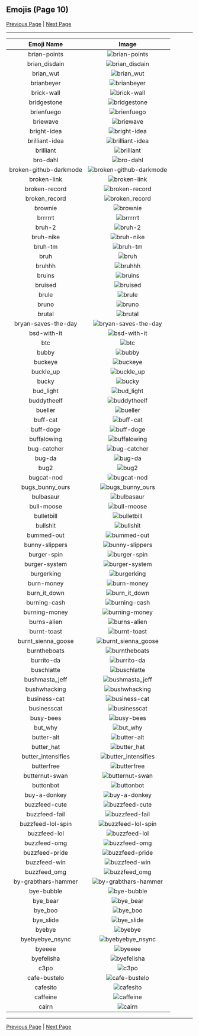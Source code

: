 
## Emojis (Page 10)

[Previous Page](/docs/rc/page-b-0009.md)
  | [Next Page](/docs/rc/page-c-0011.md)

<hr />

|Emoji Name|Image|
| :-: | :-: |
|brian-points| ![brian-points](/emojis/rc/brian-points.png)|
|brian_disdain| ![brian_disdain](/emojis/rc/brian_disdain.png)|
|brian_wut| ![brian_wut](/emojis/rc/brian_wut.png)|
|brianbeyer| ![brianbeyer](/emojis/rc/brianbeyer.png)|
|brick-wall| ![brick-wall](/emojis/rc/brick-wall.png)|
|bridgestone| ![bridgestone](/emojis/rc/bridgestone.png)|
|brienfuego| ![brienfuego](/emojis/rc/brienfuego.png)|
|briewave| ![briewave](/emojis/rc/briewave.png)|
|bright-idea| ![bright-idea](/emojis/rc/bright-idea.png)|
|brilliant-idea| ![brilliant-idea](/emojis/rc/brilliant-idea.png)|
|brilliant| ![brilliant](/emojis/rc/brilliant.jpg)|
|bro-dahl| ![bro-dahl](/emojis/rc/bro-dahl.png)|
|broken-github-darkmode| ![broken-github-darkmode](/emojis/rc/broken-github-darkmode.png)|
|broken-link| ![broken-link](/emojis/rc/broken-link.png)|
|broken-record| ![broken-record](/emojis/rc/broken-record.jpg)|
|broken_record| ![broken_record](/emojis/rc/broken_record.png)|
|brownie| ![brownie](/emojis/rc/brownie.jpg)|
|brrrrrt| ![brrrrrt](/emojis/rc/brrrrrt.png)|
|bruh-2| ![bruh-2](/emojis/rc/bruh-2.jpg)|
|bruh-nike| ![bruh-nike](/emojis/rc/bruh-nike.png)|
|bruh-tm| ![bruh-tm](/emojis/rc/bruh-tm.jpg)|
|bruh| ![bruh](/emojis/rc/bruh.png)|
|bruhhh| ![bruhhh](/emojis/rc/bruhhh.png)|
|bruins| ![bruins](/emojis/rc/bruins.png)|
|bruised| ![bruised](/emojis/rc/bruised.gif)|
|brule| ![brule](/emojis/rc/brule.png)|
|bruno| ![bruno](/emojis/rc/bruno.jpg)|
|brutal| ![brutal](/emojis/rc/brutal.jpg)|
|bryan-saves-the-day| ![bryan-saves-the-day](/emojis/rc/bryan-saves-the-day.gif)|
|bsd-with-it| ![bsd-with-it](/emojis/rc/bsd-with-it.gif)|
|btc| ![btc](/emojis/rc/btc.gif)|
|bubby| ![bubby](/emojis/rc/bubby.jpg)|
|buckeye| ![buckeye](/emojis/rc/buckeye.jpg)|
|buckle_up| ![buckle_up](/emojis/rc/buckle_up.png)|
|bucky| ![bucky](/emojis/rc/bucky.png)|
|bud_light| ![bud_light](/emojis/rc/bud_light.png)|
|buddytheelf| ![buddytheelf](/emojis/rc/buddytheelf.gif)|
|bueller| ![bueller](/emojis/rc/bueller.jpg)|
|buff-cat| ![buff-cat](/emojis/rc/buff-cat.jpg)|
|buff-doge| ![buff-doge](/emojis/rc/buff-doge.png)|
|buffalowing| ![buffalowing](/emojis/rc/buffalowing.png)|
|bug-catcher| ![bug-catcher](/emojis/rc/bug-catcher.png)|
|bug-da| ![bug-da](/emojis/rc/bug-da.png)|
|bug2| ![bug2](/emojis/rc/bug2.png)|
|bugcat-nod| ![bugcat-nod](/emojis/rc/bugcat-nod.gif)|
|bugs_bunny_ours| ![bugs_bunny_ours](/emojis/rc/bugs_bunny_ours.jpg)|
|bulbasaur| ![bulbasaur](/emojis/rc/bulbasaur.png)|
|bull-moose| ![bull-moose](/emojis/rc/bull-moose.png)|
|bulletbill| ![bulletbill](/emojis/rc/bulletbill.png)|
|bullshit| ![bullshit](/emojis/rc/bullshit.png)|
|bummed-out| ![bummed-out](/emojis/rc/bummed-out.png)|
|bunny-slippers| ![bunny-slippers](/emojis/rc/bunny-slippers.png)|
|burger-spin| ![burger-spin](/emojis/rc/burger-spin.gif)|
|burger-system| ![burger-system](/emojis/rc/burger-system.png)|
|burgerking| ![burgerking](/emojis/rc/burgerking.png)|
|burn-money| ![burn-money](/emojis/rc/burn-money.gif)|
|burn_it_down| ![burn_it_down](/emojis/rc/burn_it_down.png)|
|burning-cash| ![burning-cash](/emojis/rc/burning-cash.gif)|
|burning-money| ![burning-money](/emojis/rc/burning-money.gif)|
|burns-alien| ![burns-alien](/emojis/rc/burns-alien.png)|
|burnt-toast| ![burnt-toast](/emojis/rc/burnt-toast.png)|
|burnt_sienna_goose| ![burnt_sienna_goose](/emojis/rc/burnt_sienna_goose.jpg)|
|burntheboats| ![burntheboats](/emojis/rc/burntheboats.jpg)|
|burrito-da| ![burrito-da](/emojis/rc/burrito-da.png)|
|buschlatte| ![buschlatte](/emojis/rc/buschlatte.png)|
|bushmasta_jeff| ![bushmasta_jeff](/emojis/rc/bushmasta_jeff.png)|
|bushwhacking| ![bushwhacking](/emojis/rc/bushwhacking.png)|
|business-cat| ![business-cat](/emojis/rc/business-cat.png)|
|businesscat| ![businesscat](/emojis/rc/businesscat.jpg)|
|busy-bees| ![busy-bees](/emojis/rc/busy-bees.png)|
|but_why| ![but_why](/emojis/rc/but_why.gif)|
|butter-alt| ![butter-alt](/emojis/rc/butter-alt.png)|
|butter_hat| ![butter_hat](/emojis/rc/butter_hat.png)|
|butter_intensifies| ![butter_intensifies](/emojis/rc/butter_intensifies.gif)|
|butterfree| ![butterfree](/emojis/rc/butterfree.gif)|
|butternut-swan| ![butternut-swan](/emojis/rc/butternut-swan.png)|
|buttonbot| ![buttonbot](/emojis/rc/buttonbot.png)|
|buy-a-donkey| ![buy-a-donkey](/emojis/rc/buy-a-donkey.gif)|
|buzzfeed-cute| ![buzzfeed-cute](/emojis/rc/buzzfeed-cute.png)|
|buzzfeed-fail| ![buzzfeed-fail](/emojis/rc/buzzfeed-fail.png)|
|buzzfeed-lol-spin| ![buzzfeed-lol-spin](/emojis/rc/buzzfeed-lol-spin.gif)|
|buzzfeed-lol| ![buzzfeed-lol](/emojis/rc/buzzfeed-lol.png)|
|buzzfeed-omg| ![buzzfeed-omg](/emojis/rc/buzzfeed-omg.png)|
|buzzfeed-pride| ![buzzfeed-pride](/emojis/rc/buzzfeed-pride.gif)|
|buzzfeed-win| ![buzzfeed-win](/emojis/rc/buzzfeed-win.png)|
|buzzfeed_omg| ![buzzfeed_omg](/emojis/rc/buzzfeed_omg.png)|
|by-grabthars-hammer| ![by-grabthars-hammer](/emojis/rc/by-grabthars-hammer.png)|
|bye-bubble| ![bye-bubble](/emojis/rc/bye-bubble.gif)|
|bye_bear| ![bye_bear](/emojis/rc/bye_bear.gif)|
|bye_boo| ![bye_boo](/emojis/rc/bye_boo.gif)|
|bye_slide| ![bye_slide](/emojis/rc/bye_slide.gif)|
|byebye| ![byebye](/emojis/rc/byebye.gif)|
|byebyebye_nsync| ![byebyebye_nsync](/emojis/rc/byebyebye_nsync.gif)|
|byeeee| ![byeeee](/emojis/rc/byeeee.gif)|
|byefelisha| ![byefelisha](/emojis/rc/byefelisha.jpg)|
|c3po| ![c3po](/emojis/rc/c3po.png)|
|cafe-bustelo| ![cafe-bustelo](/emojis/rc/cafe-bustelo.png)|
|cafesito| ![cafesito](/emojis/rc/cafesito.png)|
|caffeine| ![caffeine](/emojis/rc/caffeine.png)|
|cairn| ![cairn](/emojis/rc/cairn.png)|

<hr/>

[Previous Page](/docs/rc/page-b-0009.md)
  | [Next Page](/docs/rc/page-c-0011.md)